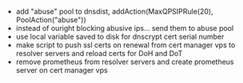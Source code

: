 - add "abuse" pool to dnsdist, addAction(MaxQPSIPRule(20), PoolAction("abuse"))
- instead of ouright blocking abusive ips... send them to abuse pool
- use local variable saved to disk for dnscrypt cert serial number
- make script to push ssl certs on renewal from cert manager vps to resolver servers and reload certs for DoH and DoT
- remove prometheus from resolver servers and create prometheus server on cert manager vps
